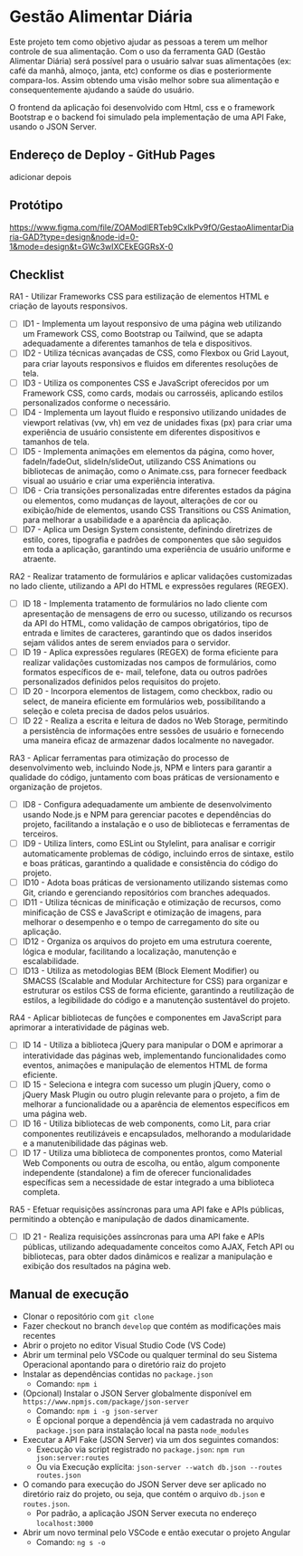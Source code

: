 # Gestão Alimentar Diária

Este projeto tem como objetivo ajudar as pessoas a terem um melhor controle de sua alimentação. Com o uso da ferramenta GAD (Gestão Alimentar Diária) será possível para o usuário salvar suas alimentações (ex: café da manhã, almoço, janta, etc) conforme os dias e posteriormente compara-los. Assim obtendo uma visão melhor sobre sua alimentação e consequentemente ajudando a saúde do usuário.

O frontend da aplicação foi desenvolvido com Html, css e o framework Bootstrap e o backend foi simulado pela implementação de uma API Fake, usando o JSON Server.

## Endereço de Deploy - GitHub Pages

adicionar depois

## Protótipo

https://www.figma.com/file/ZOAModlERTeb9CxlkPv9fO/GestaoAlimentarDiaria-GAD?type=design&node-id=0-1&mode=design&t=GWc3wIXCEkEGGRsX-0

## Checklist

RA1 - Utilizar Frameworks CSS para estilização de elementos HTML e criação de layouts responsivos.
  - [ ] ID1 - Implementa um layout responsivo de uma página web utilizando um Framework CSS, como Bootstrap ou Tailwind, que se adapta adequadamente a diferentes         tamanhos de tela e dispositivos.
  - [ ] ID2 - Utiliza técnicas avançadas de CSS, como Flexbox ou Grid Layout, para criar layouts responsivos e fluidos em diferentes resoluções de tela.
  - [ ] ID3 - Utiliza os componentes CSS e JavaScript oferecidos por um Framework CSS, como cards, modais ou carrosséis, aplicando estilos personalizados conforme o     necessário.
  - [ ] ID4 - Implementa um layout fluido e responsivo utilizando unidades de viewport relativas (vw, vh) em vez de unidades fixas (px) para criar uma experiência de     usuário consistente em diferentes dispositivos e tamanhos de tela.
  - [ ] ID5 - Implementa animações em elementos da página, como hover, fadeIn/fadeOut, slideIn/slideOut, utilizando CSS Animations ou bibliotecas de animação, como o     Animate.css, para fornecer feedback visual ao usuário e criar uma experiência interativa.
  - [ ] ID6 - Cria transições personalizadas entre diferentes estados da página ou elementos, como mudanças de layout, alterações de cor ou exibição/hide de elementos,   usando CSS Transitions ou CSS Animation, para melhorar a usabilidade e a aparência da aplicação.
  - [ ] ID7 - Aplica um Design System consistente, definindo diretrizes de estilo, cores, tipografia e padrões de componentes que são seguidos em toda a aplicação,       garantindo uma experiência de usuário uniforme e atraente.

RA2 - Realizar tratamento de formulários e aplicar validações customizadas no lado cliente, utilizando a API do HTML e expressões regulares (REGEX).
  - [ ] ID 18 - Implementa tratamento de formulários no lado cliente com apresentação de mensagens de erro ou sucesso, utilizando os recursos da API do HTML, como        validação de campos obrigatórios, tipo de entrada e limites de caracteres, garantindo que os dados inseridos sejam válidos antes de serem enviados para o servidor.
  - [ ] ID 19 - Aplica expressões regulares (REGEX) de forma eficiente para realizar validações customizadas nos campos de formulários, como formatos específicos de e-  mail, telefone, data ou outros padrões personalizados definidos pelos requisitos do projeto.
  - [ ] ID 20 - Incorpora elementos de listagem, como checkbox, radio ou select, de maneira eficiente em formulários web, possibilitando a seleção e coleta precisa de   dados  pelos usuários.
  - [ ] ID 22 - Realiza a escrita e leitura de dados no Web Storage, permitindo a persistência de informações entre sessões de usuário e fornecendo uma maneira eficaz   de armazenar dados localmente no navegador.

RA3 - Aplicar ferramentas para otimização do processo de desenvolvimento web, incluindo Node.js, NPM e linters para garantir a qualidade do código, juntamento com boas práticas de versionamento e organização de projetos.
  - [ ] ID8 - Configura adequadamente um ambiente de desenvolvimento usando Node.js e NPM para gerenciar pacotes e dependências do projeto, facilitando a instalação e    o uso de bibliotecas e ferramentas de terceiros.
  - [ ] ID9 - Utiliza linters, como ESLint ou Stylelint, para analisar e corrigir automaticamente problemas de código, incluindo erros de sintaxe, estilo e boas          práticas, garantindo a qualidade e consistência do código do projeto.
  - [ ] ID10 - Adota boas práticas de versionamento utilizando sistemas como Git, criando e gerenciando repositórios com branches adequados.
  - [ ] ID11 - Utiliza técnicas de minificação e otimização de recursos, como minificação de CSS e JavaScript e otimização de imagens, para melhorar o desempenho e o     tempo de carregamento do site ou aplicação.
  - [ ] ID12 - Organiza os arquivos do projeto em uma estrutura coerente, lógica e modular, facilitando a localização, manutenção e escalabilidade.
  - [ ] ID13 - Utiliza as metodologias BEM (Block Element Modifier) ou SMACSS (Scalable and Modular Architecture for CSS) para organizar e estruturar os estilos CSS de   forma eficiente, garantindo a reutilização de estilos, a legibilidade do código e a manutenção sustentável do projeto.

RA4 - Aplicar bibliotecas de funções e componentes em JavaScript para aprimorar a interatividade de páginas web.
  - [ ] ID 14 - Utiliza a biblioteca jQuery para manipular o DOM e aprimorar a interatividade das páginas web, implementando funcionalidades como eventos, animações e   manipulação de elementos HTML de forma eficiente. 
  - [ ] ID 15 - Seleciona e integra com sucesso um plugin jQuery, como o jQuery Mask Plugin ou outro plugin relevante para o projeto, a fim de melhorar a                 funcionalidade ou a aparência de elementos específicos em uma página web. 
  - [ ] ID 16 - Utiliza bibliotecas de web components, como Lit, para criar componentes reutilizáveis e encapsulados, melhorando a modularidade e a manutenibilidade      das páginas web. 
  - [ ] ID 17 - Utiliza uma biblioteca de componentes prontos, como Material Web Components ou outra de escolha, ou então, algum componente independente (standalone) a   fim de oferecer funcionalidades específicas sem a necessidade de estar integrado a uma biblioteca completa.

RA5 - Efetuar requisições assíncronas para uma API fake e APIs públicas, permitindo a obtenção e manipulação de dados dinamicamente.
  - [ ] ID 21 - Realiza requisições assíncronas para uma API fake e APIs públicas, utilizando adequadamente conceitos como AJAX, Fetch API ou bibliotecas, para obter      dados dinâmicos e realizar a manipulação e exibição dos resultados na página web.

## Manual de execução
- Clonar o repositório com `git clone`
- Fazer checkout no branch `develop` que contém as modificações mais recentes
- Abrir o projeto no editor Visual Studio Code (VS Code)
- Abrir um terminal pelo VSCode ou qualquer terminal do seu Sistema Operacional apontando para o diretório raiz do projeto 
- Instalar as dependências contidas no `package.json`
  - Comando: `npm i`
- (Opcional) Instalar o JSON Server globalmente disponível em `https://www.npmjs.com/package/json-server`
  - Comando: `npm i -g json-server` 
  - É opcional porque a dependência já vem cadastrada no arquivo `package.json` para instalação local na pasta `node_modules`
- Executar a API Fake (JSON Server) via um dos seguintes comandos: 
  - Execução via script registrado no `package.json`: `npm run json:server:routes` 
  - Ou via Execução explícita: `json-server --watch db.json --routes routes.json`
- O comando para execução do JSON Server deve ser aplicado no diretório raiz do projeto, ou seja, que contém o arquivo `db.json` e `routes.json`.
  - Por padrão, a aplicação JSON Server executa no endereço `localhost:3000`    
- Abrir um novo terminal pelo VSCode e então executar o projeto Angular
  - Comando: `ng s -o`
